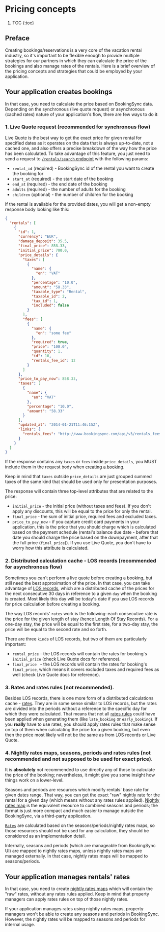 # Pricing concepts

1. TOC
{:toc}

## Preface

Creating bookings/reservations is a very core of the vacation rental industry, so it's important to be flexible enough to provide multiple strategies for our partners in which they can calculate the price of the bookings and also manage rates of the rentals. Here is a brief overview of the pricing concepts and strategies that could be employed by your application.

## Your application creates bookings

In that case, you need to calculate the price based on BookingSync data. Depending on the synchronous (live quote request) or asynchronous (cached rates) nature of your application's flow, there are few ways to do it:

### 1. Live Quote request (recommended for synchronous flow)

Live Quote is the best way to get the exact price for given rental for specified dates as it operates on the data that is always up-to-date, not a cached one, and also offers a precise breakdown of the way how the price has been calculated. To take advantage of this feature, you just need to send a request to [`/rentals/search` endpoint](http://developers.bookingsync.com/reference/endpoints/rentals/#search-rentals) with the following params:

* `rental_id` (required) - BookingSync id of the rental you want to create the booking for
* `start_at` (required) - the start date of the booking
* `end_at` (required) - the end date of the booking
* `adults` (required) - the number of adults for the booking
* `children` (optional) - the number of children for the booking

If the rental is available for the provided dates, you will get a non-empty response body looking like this:

~~~json
{
  "rentals": [
    {
      "id": 1,
      "currency": "EUR",
      "damage_deposit": 35.5,
      "final_price": 858.33,
      "initial_price": 700.0,
      "price_details": {
        "taxes": [
          {
            "name": {
              "en": "VAT"
            },
            "percentage": "10.0",
            "amount": "58.33",
            "taxable_type": "Rental",
            "taxable_id": 2,
            "tax_id": 1,
            "included": false
          }
        ],
        "fees": [
          {
            "name": {
              "en": "some fee"
            },
            "required": true,
            "price": "100.0",
            "quantity": 1,
            "id": 10,
            "rentals_fee_id": 12
          }
        ]
      },
      "price_to_pay_now": 858.33,
      "taxes": [
        {
          "name": {
            "en": "VAT"
          },
          "percentage": "10.0",
          "amount": "58.33"
        }
      ],
      "updated_at": "2014-01-21T11:46:15Z",
      "links": {
        "rentals_fees": "http://www.bookingsync.com/api/v3/rentals_fees/{rentals.rentals_fees}"
      }
    }
  ]
}
~~~

If the response contains any `taxes` or `fees` inside `price_details`, you MUST include them in the request body when [creating a booking](http://developers.bookingsync.com/reference/endpoints/bookings/#create-a-new-booking).

Keep in mind that `taxes` outside `price_details` are just grouped summed taxes of the same kind that should be used only for presentation purposes.

The response will contain three top-level attributes that are related to the price:

* `initial_price` - the initial price (without taxes and fees). If you don't apply any discounts, this will be equal to the price for only the rental.
* `final_price` - the sum of initial price, required fees and excluded taxes.
* `price_to_pay_now` - if you capture credit card payments in your application, this is the price that you should charge which is calculated based on the payment schedule (rental's balance due date - before that date you should charge the price based on the downpayment, after that the full price (`final_price`)). If you use Live Quote, you don't have to worry how this attribute is calculated.

### 2. Distributed calculation cache - LOS records (recommended for asynchronous flow)

Sometimes you can't perform a live quote before creating a booking, but still need the best approximation of the price. In that case, you can take advantage of [LOS records](http://developers.bookingsync.com/reference/endpoints/los_records/), which are a distributed cache of the prices for the next consecutive 30 days in reference to a given `day` when the booking is created. Most likely this day will be today's date if you use LOS records for price calculation before creating a booking.

The way LOS records' `rates` work is the following: each consecutive rate is the price for the given length of stay (hence Length Of Stay Records). For a one-day stay, the price will be equal to the first rate, for a two-day stay, the price will be equal to the second rate and so forth.

There are three `kind`s of LOS records, but two of them are particularly important:

* `rental_price` - the LOS records will contain the rates for booking's `initial_price` (check Live Quote docs for reference).
* `final_price ` - the LOS records will contain the rates for booking's `final_price`, which means it covers excluded taxes and required fees as well (check Live Quote docs for reference).

### 3. Rates and rates rules (not recommended).

Besides LOS records, there is one more form of a distributed calculations cache - [rates](http://developers.bookingsync.com/reference/endpoints/rates/). They are in some sense similar to LOS records, but the rates are divided into the periods without a reference to the specific day for which they were calculated. That means that not all [rates rules](http://developers.bookingsync.com/reference/endpoints/rates_rules/) could have been applied when generating them (like `late_booking` or `early_booking`). If you **really** have to use rates, you should apply rates rules that make sense on top of them when calculating the price for a given booking, but even then the price most likely will not be the same as from LOS records or Live Quote.

### 4. Nightly rates maps, seasons, periods and rates rules (not recommended and not supposed to be used for exact price).

It is **absolutely** not recommended to use directly any of those to calculate the price of the booking; nevertheless, it might give you some insight how things work on a lower-level.

Seasons and periods are resources which modify rentals' base rate for given dates range. That way, you can get the exact "raw" nightly rate for the rental for a given day (which means without any rates rules applied). [Nightly rates map](http://developers.bookingsync.com/reference/endpoints/nightly_rate_maps/) is the equivalent resource to combined seasons and periods; the format is just more compact and much easier to manage outside the BookingSync, via a third-party application.

[`Rates`](http://developers.bookingsync.com/reference/endpoints/rates/) are calculated based on the seasons/periods/nightly rates maps, so those resources should not be used for any calculation, they should be considered as an implementation detail.

Internally, seasons and periods (which are manageable from BookingSync UI) are mapped to nightly rates maps, unless nightly rates maps are managed externally. In that case, nightly rates maps will be mapped to seasons/periods.

## Your application manages rentals' rates

In that case, you need to create [nightly rates maps](http://developers.bookingsync.com/reference/endpoints/nightly_rate_maps/) which will contain the "raw" rates, without any rates rules applied. Keep in mind that property managers can apply rates rules on top of those nightly rates.

If your application manages rates using nightly rates maps, property managers won't be able to create any seasons and periods in BookingSync. However, the nightly rates will be mapped to seasons and periods for internal usage.
